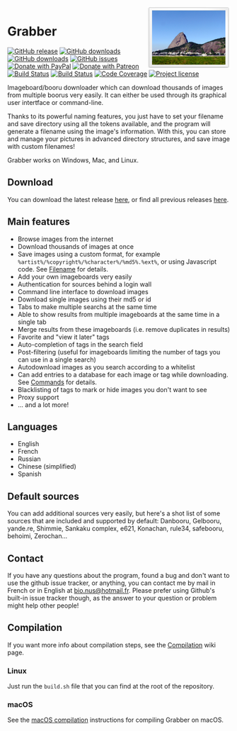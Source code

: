 <img src="gui/resources/images/readme-icon.png" align="right" />

# Grabber

[![GitHub release](https://img.shields.io/github/release/Bionus/imgbrd-grabber.svg)](https://github.com/Bionus/imgbrd-grabber/releases/latest)
[![GitHub downloads](https://img.shields.io/github/downloads/Bionus/imgbrd-grabber/latest/total.svg)](https://github.com/Bionus/imgbrd-grabber/releases/latest)
[![GitHub downloads](https://img.shields.io/github/downloads/Bionus/imgbrd-grabber/total.svg)](https://github.com/Bionus/imgbrd-grabber/releases)
[![GitHub issues](https://img.shields.io/github/issues/Bionus/imgbrd-grabber.svg)](https://github.com/Bionus/imgbrd-grabber/issues)
[![Donate with PayPal](https://img.shields.io/badge/paypal-donate-orange.svg)](https://www.paypal.com/cgi-bin/webscr?cmd=_donations&business=bio%2enus%40hotmail%2efr&lc=EN&item_name=Bionus&item_number=Grabber&currency_code=EUR)
[![Donate with Patreon](https://img.shields.io/badge/patreon-donate-orange.svg)](https://www.patreon.com/bionus)
[![Build Status](https://travis-ci.org/Bionus/imgbrd-grabber.svg?branch=master)](https://travis-ci.org/Bionus/imgbrd-grabber)
[![Build Status](https://ci.appveyor.com/api/projects/status/lm08r4q0kuui7a5y/branch/master?svg=true)](https://ci.appveyor.com/project/Bionus/imgbrd-grabber)
[![Code Coverage](https://img.shields.io/codecov/c/github/Bionus/imgbrd-grabber.svg)](https://codecov.io/gh/Bionus/imgbrd-grabber)
[![Project license](https://img.shields.io/github/license/bionus/imgbrd-grabber.svg)](https://raw.githubusercontent.com/Bionus/imgbrd-grabber/develop/LICENSE)

Imageboard/booru downloader which can download thousands of images from multiple boorus very easily. It can either be used through its graphical user intertface or command-line.

Thanks to its powerful naming features, you just have to set your filename and save directory using all the tokens available, and the program will generate a filename using the image's information. With this, you can store and manage your pictures in advanced directory structures, and save image with custom filenames!

Grabber works on Windows, Mac, and Linux.

## Download
You can download the latest release [here](https://github.com/Bionus/imgbrd-grabber/releases/latest), or find all previous releases [here](https://github.com/Bionus/imgbrd-grabber/releases).

## Main features
* Browse images from the internet
* Download thousands of images at once
* Save images using a custom format, for example `%artist%/%copyright%/%character%/%md5%.%ext%`, or using Javascript code. See [Filename](https://github.com/Bionus/imgbrd-grabber/wiki/Commands) for details.
* Add your own imageboards very easily
* Authentication for sources behind a login wall
* Command line interface to download images
* Download single images using their md5 or id
* Tabs to make multiple searchs at the same time
* Able to show results from multiple imageboards at the same time in a single tab
* Merge results from these imageboards (i.e. remove duplicates in results)
* Favorite and "view it later" tags
* Auto-completion of tags in the search field
* Post-filtering (useful for imageboards limiting the number of tags you can use in a single search)
* Autodownload images as you search according to a whitelist
* Can add entries to a database for each image or tag while downloading. See [Commands](https://github.com/Bionus/imgbrd-grabber/wiki/Commands) for details.
* Blacklisting of tags to mark or hide images you don't want to see
* Proxy support
* ... and a lot more!

## Languages
* English
* French
* Russian
* Chinese (simplified)
* Spanish

## Default sources
You can add additional sources very easily, but here's a shot list of some sources that are included and supported by default: Danbooru, Gelbooru, yande.re, Shimmie, Sankaku complex, e621, Konachan, rule34, safebooru, behoimi, Zerochan...

## Contact
If you have any questions about the program, found a bug and don't want to use the github issue tracker, or anything, you can contact me by mail in French or in English at [bio.nus@hotmail.fr](mailto:bio.nus@hotmail.fr). Please prefer using Github's built-in issue tracker though, as the answer to your question or problem might help other people!

## Compilation
If you want more info about compilation steps, see the [Compilation](https://github.com/Bionus/imgbrd-grabber/wiki/Compilation) wiki page.

### Linux
Just run the `build.sh` file that you can find at the root of the repository.

### macOS
See the [macOS compilation](https://github.com/Bionus/imgbrd-grabber/wiki/Compilation#macos) instructions for compiling Grabber on macOS.
